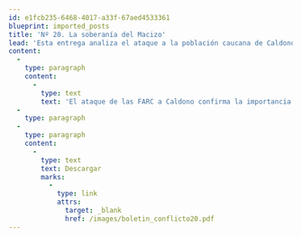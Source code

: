 ```yaml
---
id: e1fcb235-6468-4017-a33f-67aed4533361
blueprint: imported_posts
title: 'Nº 20. La soberanía del Macizo'
lead: 'Esta entrega analiza el ataque a la población caucana de Caldono por parte del el Frente 6 y la columna móvil Jacobo Arenas de las FARC, el 5 de julio de 2005 y plantea que lo sucedido confirma una vez más dos hechos claves -y relacionados- del conflicto: que la campaña de las FARC en el Macizo Colombiano es de largo aliento (ver Boletín 9); y que en esas condiciones el movimiento de abierta resistencia civil, que surgió precisamente en Caldono, ha llegado a su fin. En ese sentido, la pregunta que conduce el texto sería ¿La guerra en el Cauca copa hoy todos los espacios? Todo depende de cómo se relacione la fuerza pública con la población civil. Lo que a su vez depende en buena parte de cómo se entienda el concepto de soberanía.'
content:
  -
    type: paragraph
    content:
      -
        type: text
        text: 'El ataque de las FARC a Caldono confirma la importancia del teatro de operaciones en el Cauca y sella el fin de la resistencia civil abierta. Pero se mantendrán otras formas de resistencia: la soberanía sobre el Macizo la tendrá quien sepa poner de su lado la defensa indígena de sus derechos territoriales.'
  -
    type: paragraph
  -
    type: paragraph
    content:
      -
        type: text
        text: Descargar
        marks:
          -
            type: link
            attrs:
              target: _blank
              href: /images/boletin_conflicto20.pdf
---
```

